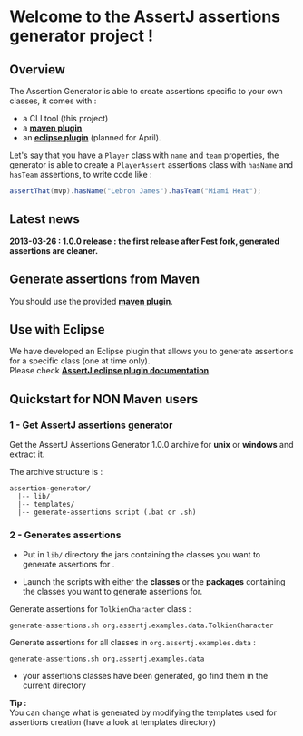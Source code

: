 # Welcome to the AssertJ assertions generator project !

## Overview 

The Assertion Generator is able to create assertions specific to your own classes, it comes with :
* a CLI tool (this project)
* a [**maven plugin**](https://github.com/joel-costigliola/assertj-assertions-generator-maven-plugin) 
* an [**eclipse plugin**](https://github.com/joel-costigliola/assertj-eclipse-plugin) (planned for April).

Let's say that you have a `Player` class with `name` and `team` properties, the generator is able to create a `PlayerAssert` assertions class with `hasName` and `hasTeam` assertions, to write code like :

```java
assertThat(mvp).hasName("Lebron James").hasTeam("Miami Heat");
```

## Latest news

**2013-03-26 : 1.0.0 release : the first release after Fest fork, generated assertions are cleaner.**

## Generate assertions from Maven

You should use the provided [**maven plugin**](https://github.com/joel-costigliola/assertj-assertions-generator-maven-plugin).

## Use with Eclipse

We have developed an Eclipse plugin that allows you to generate assertions for a specific class (one at time only).  
Please check **[AssertJ eclipse plugin documentation](http://joel-costigliola.github.com/assertj-eclipse-plugin/)**.

## Quickstart for NON Maven users

### 1 - Get AssertJ assertions generator 

Get the AssertJ Assertions Generator 1.0.0 archive for **unix** or **windows** and extract it.

The archive structure is :

```
assertion-generator/
  |-- lib/
  |-- templates/
  |-- generate-assertions script (.bat or .sh)
```

### 2 - Generates assertions

- Put in `lib/` directory the jars containing the classes you want to generate assertions for .  

- Launch the scripts with either the **classes** or the **packages** containing the classes you want to generate assertions for.

Generate assertions for `TolkienCharacter` class :
```
generate-assertions.sh org.assertj.examples.data.TolkienCharacter 
```

Generate assertions for all classes in `org.assertj.examples.data` :
```
generate-assertions.sh org.assertj.examples.data 
```

- your assertions classes have been generated, go find them in the current directory

**Tip :**   
You can change what is generated by modifying the templates used for assertions creation (have a look at templates directory)

